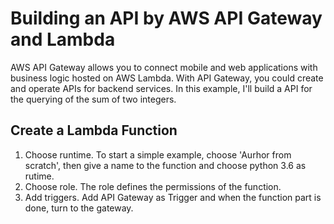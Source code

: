 # Building an API by AWS API Gateway and Lambda

AWS API Gateway allows you to connect mobile and web applications with business logic hosted on AWS Lambda. With API Gateway, you could create and operate APIs for backend services. In this example, I'll build a API for the querying of the sum of two integers.

## Create a Lambda Function
1. Choose runtime. To start a simple example, choose 'Aurhor from scratch', then give a name to the function and choose python 3.6 as rutime.
2. Choose role. The role defines the permissions of the function.
3. Add triggers. Add API Gateway as Trigger and when the function part is done, turn to the gateway.

